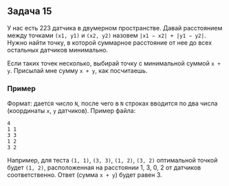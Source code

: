 ## Задача 15

У нас есть 223 датчика в двумерном пространстве. Давай расстоянием между точками `(x1, y1)` и `(x2, y2)` назовем `|x1 − x2| + |y1 − y2|`. Нужно найти точку, в которой суммарное расстояние от нее до всех остальных датчиков минимально.

Если таких точек несколько, выбирай точку с минимальной суммой `x + y`. Присылай мне сумму `x + y`, как посчитаешь.

### Пример

Формат: дается число `N`, после чего в `N` строках вводится по два числа (координаты `x`, `y` датчиков). Пример файла:

```
4
1 1
3 3
1 2
3 2
```

Например, для теста `(1, 1)`, `(3, 3)`, `(1, 2)`, `(3, 2)` оптимальной точкой будет `(1, 2)`, расположенная на расстоянии 1, 3, 0, 2 от датчиков соответственно. Ответ (сумма `x + y`) будет равен 3.
